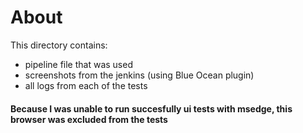# About

This directory contains:

- pipeline file that was used  
- screenshots from the jenkins (using Blue Ocean plugin)
- all logs from each of the tests

#### Because I was unable to run succesfully ui tests with msedge, this browser was excluded from the tests
